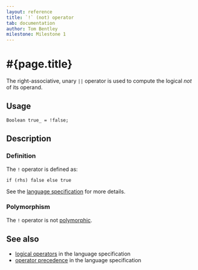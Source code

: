 ```yaml
---
layout: reference
title: `!` (not) operator
tab: documentation
author: Tom Bentley
milestone: Milestone 1
---
```


# #{page.title}

The right-associative, unary `||` operator is used to compute the 
logical *not* of its operand.

## Usage 

    Boolean true_ = !false;

## Description

### Definition

The `!` operator is defined as:

    if (rhs) false else true

See the [language specification](#{site.urls.spec}#logical) for 
more details.

### Polymorphism

The `!` operator is not [polymorphic](/documentation/reference/operator/operator-polymorphism). 

## See also

* [logical operators](#{site.urls.spec}#logical) in the 
  language specification
* [operator precedence](#{site.urls.spec}#operatorprecedence) in the 
  language specification

